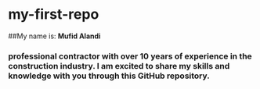 # my-first-repo


##My name is: **Mufid Alandi**


### professional contractor with over 10 years of experience in the construction industry. I am excited to share my skills and knowledge with you through this GitHub repository.
